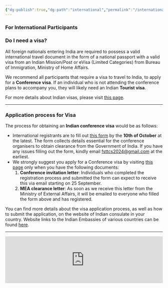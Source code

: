 ```yaml
---
{"dg-publish":true,"dg-path":"international","permalink":"/international/"}
---
```


### For International Participants
### **Do I need a visa?**

All foreign nationals entering India are required to possess a valid international travel document in the form of a national passport with a valid visa from an Indian Mission/Post or eVisa (Limited Categories) from Bureau of Immigration, Ministry of Home Affairs.

We recommend all participants that require a visa to travel to India, to apply for a **Conference visa**. If an individual who is not attending the conference plans to accompany you, they will likely need an Indian **Tourist visa**.

For more details about Indian visas, please visit [this page](https://indianvisaonline.gov.in/).

---
### **Application process for Visa**

The process for obtaining an **Indian conference visa** would be as follows:

- International registrants are to fill out [this form](https://forms.gle/CDdbADAborPyzB887) by the **10th of October** at the latest. The form collects details essential for the conference organisers to obtain clearance from the Government of India. If you have any issues filling out the form, kindly email [fsttcs2024@gmail.com](mailto:fsttcs2024@gmail.com) at the earliest.
- We strongly suggest you apply for a Conference visa by visiting [this page](https://indianvisaonline.gov.in/) only when you have the following documents:
    1. **Conference invitation letter**: Individuals who completed the registration process and submitted the form can expect to receive this via email starting on 25 September.
    2. **MEA clearance letter**: As soon as we receive this letter from the Ministry of External Affairs, it will be emailed to everyone who filled the form above and has registered.

You can find more details about the visa application process, as well as how to submit the application, on the website of Indian consulate in your country. Website links to the Indian Embassies of various countries can be found [here](https://www.mea.gov.in/indian-missions-abroad-new.htm).

---

<iframe style="border:none;width:100%;" id="information-from-international-participants-s5kuxu" src="https://opnform.com/forms/information-from-international-participants-s5kuxu"></iframe><script type="text/javascript" onload="initEmbed('information-from-international-participants-s5kuxu')" src="https://opnform.com/widgets/iframe.min.js"></script>